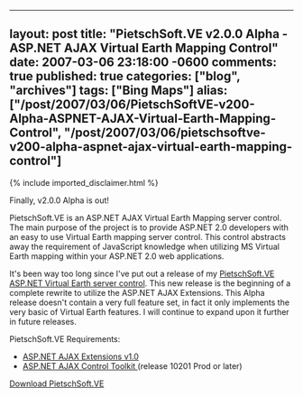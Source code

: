   ---
  layout: post
  title: "PietschSoft.VE v2.0.0 Alpha - ASP.NET AJAX Virtual Earth Mapping Control"
  date: 2007-03-06 23:18:00 -0600
  comments: true
  published: true
  categories: ["blog", "archives"]
  tags: ["Bing Maps"]
  alias: ["/post/2007/03/06/PietschSoftVE-v200-Alpha-ASPNET-AJAX-Virtual-Earth-Mapping-Control", "/post/2007/03/06/pietschsoftve-v200-alpha-aspnet-ajax-virtual-earth-mapping-control"]
  ---
<!-- more -->
{% include imported_disclaimer.html %}
<p>
Finally, v2.0.0 Alpha is out!
</p>
<p>
PietschSoft.VE is an ASP.NET AJAX Virtual Earth Mapping&nbsp;server control. The main purpose of the project is to provide ASP.NET 2.0 developers with an easy to use Virtual Earth mapping server control. This control abstracts away the requirement of JavaScript knowledge when utilizing MS Virtual Earth mapping within your ASP.NET 2.0 web applications.
</p>
<p>
It&#39;s been way too long since I&#39;ve put out a release of my <a href="http://codeplex.com/pietschsoftve3">PietschSoft.VE</a> <a href="http://simplovation.com/Page/WebMapsVE.aspx">ASP.NET&nbsp;Virtual Earth server control</a>. This new release is the beginning of a complete rewrite to utilize the ASP.NET AJAX Extensions. This Alpha release doesn&#39;t contain a very full feature set, in fact it only implements the very basic of Virtual Earth features. I will continue to expand upon it further in future releases.
</p>
<p>
PietschSoft.VE Requirements:
</p>
<ul>
	<li><a href="http://ajax.asp.net">ASP.NET AJAX Extensions v1.0</a> </li>
	<li><a href="http://codeplex.com/atlascontroltoolkit">ASP.NET AJAX Control Toolkit </a>(release 10201 Prod or later)</li>
</ul>
<p>
<a href="http://codeplex.com/pietschsoftve3">Download PietschSoft.VE</a>
</p>
